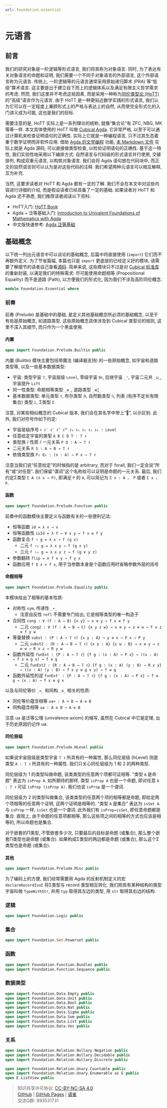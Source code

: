 ```yaml
---
url: foundation.essential
---
```


# 元语言

## 前言

我们的研究对象是一阶逻辑等形式语言, 我们将其称为对象语言. 同时, 为了表达有关对象语言的命题和证明, 我们需要一个不同于对象语言的外部语言, 这个外部语言称为元语言. 传统上, 一阶逻辑等的元语言通常采用原始递归算术 (PRA) 等“低级”算术语言. 这主要是出于建立自下而上的逻辑体系以及满足有限主义哲学需求的考虑. 然而, 我们这里并不考虑这些因素, 而是采用一种称为[同伦类型论 (HoTT)](https://www.bananaspace.org/wiki/%E5%90%8C%E4%BC%A6%E7%B1%BB%E5%9E%8B%E8%AE%BA) 的“高级”语言作为元语言. 由于 HoTT 是一种更贴近数学实践的形式语言, 我们认为它可以在一定程度上兼顾形式上的严格与表达上的自然, 从而使完全形式化的入门讲义成为可能, 这也是我们的目标.

需要注意的是, HoTT 实际上是一系列理论的统称, 就像“集合论”有 ZFC, NBG, MK 等等一样. 本文具体使用的 HoTT 叫做 [Cubical Agda](https://agda.readthedocs.io/en/v2.6.4/language/cubical.html). 它非常严格, 以至于可以通过计算机来检查证明语句的正确性. 实际上它就是一种编程语言, 只不过其生态着重于数学证明而非软件应用. 借助 [Agda 的文学编程](https://agda.readthedocs.io/en/latest/tools/literate-programming.html) 功能, [本 Markdown 文件](https://github.com/choukh/MetaLogic/blob/main/src/Foundation/Essential.lagda.md) 实际上就是 Agda 源码, 可以直接做类型检查, 以检验证明语句的正确性. 基于这一特性, 我们实验性地采用以下编排方式: 自然语言与代码级的形式语言并行使用, 交替排列, 构成双重元语言, 以构筑对象语言. 我们会将 Agda 语句放在代码块中, 而正文的自然语言则可以认为是对这些代码的注释. 我们希望两种元语言可以相互解释, 互为补充.

当然, 这要求读者对 HoTT 和 Agda 都有一定的了解. 我们不会在本文中对这些内容进行详细的介绍, 而是假设读者已经具备了一定的基础. 如果读者对 HoTT 和 Agda 还不熟悉, 我们推荐读者阅读以下资料:

- HoTT入门: [HoTT Book](https://homotopytypetheory.org/book/)
- Agda + 泛等基础入门: [Introduction to Univalent Foundations of Mathematics with Agda](https://www.cs.bham.ac.uk/~mhe/HoTT-UF-in-Agda-Lecture-Notes/)
- 中文版快速参考: [Agda 泛等基础](https://www.yuque.com/ocau/hset/ti2u9nvok36hmibm)

## 基础概念

以下统一列出元语言中可以谈论的基础概念, 后篇中将直接使用 (`import`) 它们而不再额外定义. 为了节省篇幅, 本篇也只是 `import` 更底层的已经定义好的模块, 请需要了解细节的读者自己查看[源码](https://github.com/choukh/MetaLogic/tree/main/src/Foundation). 简单来说, 这些模块只不过是对 [Cubical 标准库](https://github.com/agda/cubical) 的重新封装, 以满足我们的特殊需求: 尽可能使用命题相等 (Propositional Equality) 而不是道路 (Path), 以方便我们的形式化, 因为我们不涉及高阶同伦概念.

```agda
module Foundation.Essential where
```

### 前奏

前奏 (Prelude) 是基础中的基础, 是定义其他基础概念所必须的基础概念, 以至于有些是原始概念, 如道路类型. 这些原始概念具体涉及到 Cubical 类型论的规则, 这里不深入其细节, 而只作为一个黑盒使用.

#### 内置

```agda
open import Foundation.Prelude.Builtin public
```

内置 (Builtin) 模块主要包括带魔法 (编译器支持) 的一些原始概念, 如宇宙和道路类型等, 以及一些基本数据类型:

- 宇宙: 类型宇宙 `𝕋`, 宇宙层级 `Level`, 零级宇宙 `0ℓ`, 后继宇宙 `_⁺`, 宇宙二元并 `_⊔_`, 宇宙提升 `Lift`
- 同一性类型: 命题相等类型 `_≡_`, 道路类型 `_≡🧊_`
- 基本数据类型: 单元类型 `⊤`, 布尔类型 `𝔹`, 自然数类型 `ℕ`, 列表 (有序不定长有限集合) 类型 `𝕃`, Σ类型 `Σ`

注意, 对某些相似概念的 Cubical 版本, 我们会在其名字中带上“🧊”, 以示区别. 此外, 我们对符号作如下约定:

- 宇宙层级序号 `ℓ ℓ′ ℓ″ ℓ‴ ℓ⁗ ℓ₀ ℓ₁ ℓ₂ ℓ₃ ℓ₄ : Level`
- 任意给定宇宙的类型 `A B C D T : 𝕋 ℓ`
- 类型族 / 性质 / 一元关系 `P Q : A → 𝕋 ℓ`
- 二元关系 `R S : A → B → 𝕋 ℓ`
- 依值类型族 `P₂ Q₂ : (x : A) → P x → 𝕋 ℓ`

注意当我们说“任意给定”的时候指的是 arbitrary, 而对于 forall, 我们一定会说“所有”或“对任意”. 我们保留“谓词”这个名称给可以证明是命题的一元关系. 最后, 我们约定Σ类型 `Σ A (λ x → P)`, 即满足 `P` 的 `A`, 可以简记为 `Σ x ꞉ A ， P` 或者 `Σ x ， P`.

#### 函数

```agda
open import Foundation.Prelude.Function public
```

前奏中的函数模块主要定义与函数有关的一些便利记法:

- 恒等函数 `id = λ x → x`
- 恒等函数性 `isId = λ f → ∀ x y → f x ≡ f y`
- 函数复合 `f ∘ g = λ x → f (g x)`
  - 二元 `f ∘₂ g = λ x y → f (g x y)`
  - 三元 `f ∘₃ g = λ x y z → f (g x y z)`
- 参数翻转 `flip = λ f x y → f y x`
- 函数应用 `f $ x = f x`, 用于当参数本身是个函数应用时省略参数外层的括号

#### 命题相等

```agda
open import Foundation.Prelude.Equality public
```

本模块给出了相等的基本性质:

- 对称性 `sym`, 传递性 `_∙_`
  - 注意自反性 `refl` 不需要专门给出, 它是相等类型的唯一构造子
- 合同性 `cong : ∀ (f : A → B) {x y} → x ≡ y → f x ≡ f y`
  - 二元 `cong2 : ∀ (f : A → B → C) {x y z w} → x ≡ y → z ≡ w → f x z ≡ f y w`
- 等量替换 `subst : (P : A → 𝕋 ℓ) {x y : A} → y ≡ x → P x → P y`
  - 二元 `subst2 : (R : A → B → 𝕋 ℓ) {x y : A} {z w : B} → x ≡ y → z ≡ w → R x z → R y w`
- 函数外延性 `funExt : {P : A → 𝕋 ℓ} {f g : (x : A) → P x} → ((x : A) → f x ≡ g x) → f ≡ g`
  - 二元 `funExt2 : {R : A → B → 𝕋 ℓ} {f g : (x : A) (y : B) → R x y} → ((x : A) (y : B) → f x y ≡ g x y) → f ≡ g`
- 函数外延性的逆 `funExt⁻ : {P : A → 𝕋 ℓ} {f g : (x : A) → P x} → f ≡ g → (x : A) → f x ≡ g x`

以及与同伦等价 `_≃_` 和同构 `_≅_` 相关的性质:

- 同伦等价蕴含相等 `ua≃ : A ≃ B → A ≡ B`
- 同构蕴含相等 `ua : A ≅ B → A ≡ B`

注意 ua 是泛等公理 (univalence axiom) 的缩写, 虽然在 Cubical 中它是定理, 出于历史原因仍记作 ua.

#### 同伦层级

```agda
open import Foundation.Prelude.HLevel public
```

如果说宇宙层级是类型宇宙 `𝕋 ℓ` 所具有的一种属性, 那么同伦层级 (hLevel) 则是类型 `A : 𝕋 ℓ` 所具有的一种属性. 我们只关心同伦层级为 1 和 2 的两种类型.

同伦层级为 1 的类型叫做命题, 该类类型的任意两个项都可证相等. "类型 `A` 是命题" 表达为 `isProp A`. 如所期待的那样, 类型 `isProp A` 也是一个命题, 即对任意 `A : 𝕋 ℓ` 可证 `isProp (isProp A)`. 我们也说 `isProp` 是一个谓词.

同伦层级为 2 的类型叫做集合, 该类类型的任意两个项的相等都是命题, 即给定两个项相等的任意两个证明, 这两个证明是相等的. "类型 `A` 是集合" 表达为 `isSet A`. 与 `isProp` 一样, `isSet` 也是一个谓词. 此外我们有 `isProp→isSet`, 即任意命题都是集合. 直观上, 由于命题的任意项都相等, 那么这些项之间的相等的方式也应该是相等的, 所以命题也是集合.

对于嵌套的Π类型, 不管嵌套多少次, 只要最后的目标是命题 (或集合), 那么整个嵌套Π类型也是命题 (或集合). 如果构成Σ类型的两边都是命题 (或集合), 那么这个Σ类型也是命题 (或集合).

#### 其他

```agda
open import Foundation.Prelude.Misc public
```

为了编码上的方便, 我们经常需要用 Agda 的反射机制定义的宏 `declareRecordIsoΣ` 将Σ类型与 record 类型相互转化. 我们把具有某种结构的类型宇宙叫做 `TypeWithStr`, 并用 `typ` 取得其左边的类型, 用 `str` 取得其右边的结构.

### 逻辑

```agda
open import Foundation.Logic public
```

### 集合

```agda
open import Foundation.Set.Powerset public
```

### 函数

```agda
open import Foundation.Function.Bundles public
open import Foundation.Function.Sequance public
```

### 数据类型

```agda
open import Foundation.Data.Empty public
open import Foundation.Data.Unit public
open import Foundation.Data.Bool public
open import Foundation.Data.Nat public
open import Foundation.Data.Sigma public
open import Foundation.Data.Sum public
open import Foundation.Data.List public
open import Foundation.Data.Vec public
```

### 关系

```agda
open import Foundation.Relation.Nullary.Negation public
open import Foundation.Relation.Nullary.Decidable public
open import Foundation.Relation.Nullary.Discrete public

open import Foundation.Relation.Unary.Countable public
open import Foundation.Relation.Unary.Enumerable as E public
open E.ListView public
```

> 知识共享许可协议: [CC-BY-NC-SA 4.0](https://creativecommons.org/licenses/by-nc-sa/4.0/deed.zh)  
> [GitHub](https://github.com/choukh/MetaLogic/blob/main/src/Foundation/Essential.lagda.md) | [GitHub Pages](https://choukh.github.io/MetaLogic/Foundation.Essential.html) | [语雀](https://www.yuque.com/ocau/metalogic/foundation.essential)  
> 交流Q群: 893531731
